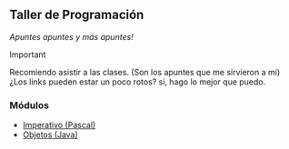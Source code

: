 ## Taller de Programación
*Apuntes apuntes y más apuntes!*

> [!IMPORTANT]
> Recomiendo asistir a las clases. (Son los apuntes que me sirvieron a mi) ¿Los links pueden estar un poco rotos? si, hago lo mejor que puedo.

### Módulos
  - [Imperativo (Pascal)](https://github.com/rossettimarianela/Taller-de-Programacion/blob/f4abbce21b3fecc9a1a8e39086b62bc2e44cb7b6/M%C3%B3dulo%20Imperativo.md)
  - [Objetos (Java)](https://github.com/rossettimarianela/Taller-de-Programacion/blob/6c5366d5a7ed62d10e4b30a4a4a0f6a6fe0c527c/M%C3%B3dulo%20Objectos.md)
